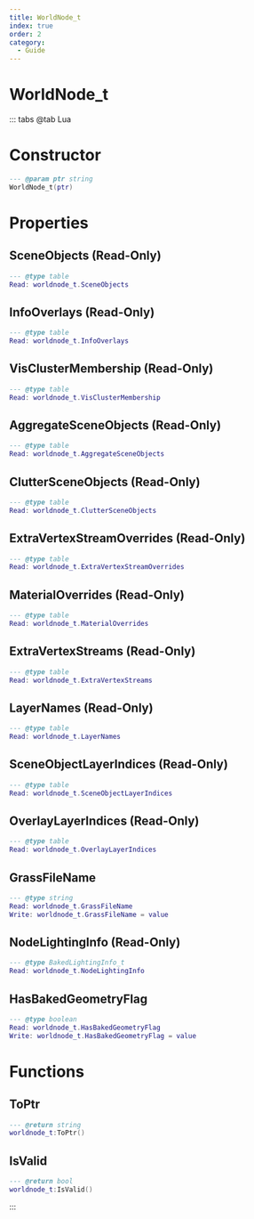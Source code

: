 ```yaml
---
title: WorldNode_t
index: true
order: 2
category:
  - Guide
---
```


# WorldNode_t

::: tabs
@tab Lua
# Constructor
```lua
--- @param ptr string
WorldNode_t(ptr)
```
# Properties
## SceneObjects (Read-Only)
```lua
--- @type table
Read: worldnode_t.SceneObjects
```
## InfoOverlays (Read-Only)
```lua
--- @type table
Read: worldnode_t.InfoOverlays
```
## VisClusterMembership (Read-Only)
```lua
--- @type table
Read: worldnode_t.VisClusterMembership
```
## AggregateSceneObjects (Read-Only)
```lua
--- @type table
Read: worldnode_t.AggregateSceneObjects
```
## ClutterSceneObjects (Read-Only)
```lua
--- @type table
Read: worldnode_t.ClutterSceneObjects
```
## ExtraVertexStreamOverrides (Read-Only)
```lua
--- @type table
Read: worldnode_t.ExtraVertexStreamOverrides
```
## MaterialOverrides (Read-Only)
```lua
--- @type table
Read: worldnode_t.MaterialOverrides
```
## ExtraVertexStreams (Read-Only)
```lua
--- @type table
Read: worldnode_t.ExtraVertexStreams
```
## LayerNames (Read-Only)
```lua
--- @type table
Read: worldnode_t.LayerNames
```
## SceneObjectLayerIndices (Read-Only)
```lua
--- @type table
Read: worldnode_t.SceneObjectLayerIndices
```
## OverlayLayerIndices (Read-Only)
```lua
--- @type table
Read: worldnode_t.OverlayLayerIndices
```
## GrassFileName 
```lua
--- @type string
Read: worldnode_t.GrassFileName
Write: worldnode_t.GrassFileName = value
```
## NodeLightingInfo (Read-Only)
```lua
--- @type BakedLightingInfo_t
Read: worldnode_t.NodeLightingInfo
```
## HasBakedGeometryFlag 
```lua
--- @type boolean
Read: worldnode_t.HasBakedGeometryFlag
Write: worldnode_t.HasBakedGeometryFlag = value
```
# Functions
## ToPtr
```lua
--- @return string
worldnode_t:ToPtr()
```
## IsValid
```lua
--- @return bool
worldnode_t:IsValid()
```

:::